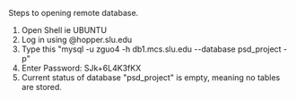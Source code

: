 Steps to opening remote database.

1. Open Shell ie UBUNTU
2. Log in using <SLU username>@hopper.slu.edu
3. Type this "mysql -u zguo4 -h db1.mcs.slu.edu --database psd_project -p"
4. Enter Password: SJk+6L4K3fKX
5. Current status of database "psd_project" is empty, meaning no tables are stored. 
